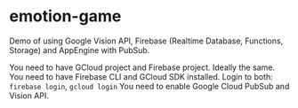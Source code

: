 # emotion-game
Demo of using Google Vision API, Firebase (Realtime Database, Functions, Storage) and AppEngine with PubSub.

You need to have GCloud project and Firebase project. Ideally the same.
You need to have Firebase CLI and GCloud SDK installed. 
Login to both: `firebase login`, `gcloud login`
You need to enable Google Cloud PubSub and Vision API.
